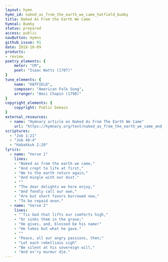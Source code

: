 ```yaml
---
layout: hymn
hymn_id: naked_as_from_the_earth_we_came_hatfield_bumby
title: Naked As From the Earth We Came
hymnal: Bumby
status: prepared
access: public
navButton: Hymns
github_issue: 91
date: 2018-10-09
products:
- review
poetry_elements: {
    meter: "CM",
    poet: "Isaac Watts (1707)"
}
tune_elements: {
    name: "HATFIELD",
    composer: "American Folk Song",
    arranger: "Amzi Chapin (1798)"
}
copyright_elements: {
    copyright: Public Domain
}
external_resources:
  - name: "Hymnary article on Naked As From The Earth We Came"
    url: "https://hymnary.org/text/naked_as_from_the_earth_we_came_and_cre"
scriptures:
  - "Job 1:21"
  - "Job 40:4"
  - "Habakkuk 2:20"
lyrics:
  - name: "Verse 1"
    lines:
    - "Naked as from the earth we came,"
    - "And crept to life at first,"
    - "We to the earth return again,"
    - "And mingle with our dust."
    - ""
    - "The dear delights we here enjoy,"
    - "And fondly call our own,"
    - "Are but short favors borrowed now,"
    - "To be repaid anon."
  - name: "Verse 2"
    lines:
    - "'Tis God that lifts our comforts high,"
    - "Or sinks them in the grave;"
    - "He gives, and, blessed be his name!"
    - "He takes but what he gave."
    - ""
    - "Peace, all our angry passions, then;"
    - "Let each rebellious sigh"
    - "Be silent at his sovereign will,"
    - "And ev'ry murmur die."
---
```



